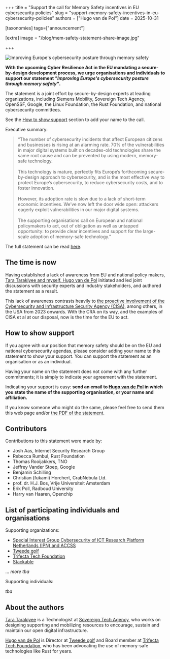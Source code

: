 +++
title = "Support the call for Memory Safety incentives in EU cybersecurity policies"
slug = "support-memory-safety-incentives-in-eu-cybersecurity-policies"
authors = ["Hugo van de Pol"]
date = 2025-10-31

[taxonomies]
tags=["announcement"]

[extra]
image = "/blog/mem-safety-statement-share-image.jpg"

+++

![Improving Europe's cybersecurity posture through memory safety](/blog/mem-safety-statement-share-image.jpg)

**With the upcoming Cyber Resilience Act in the EU mandating a secure-by-design development process, we urge organisations and individuals to support our statement *"Improving Europe's cybersecurity posture through memory safety"*.**

<!-- more -->

The statement is a joint effort by secure-by-design experts at leading organizations, including Siemens Mobility, Sovereign Tech Agency, OpenSSF, Google, the Linux Foundation, the Rust Foundation, and national cybersecurity committees. 

See the [How to show support](#how-to-show-support) section to add your name to the call.

Executive summary: 

> “The number of cybersecurity incidents that affect European citizens and businesses is rising at an alarming rate. 70% of the vulnerabilities in major digital systems built on decades-old technologies share the same root cause and can be prevented by using modern, memory-safe technology.
<br/> <br/>
This technology is mature, perfectly fits Europe’s forthcoming secure-by-design approach to cybersecurity, and is the most effective way to protect Europe’s cybersecurity, to reduce cybersecurity costs, and to foster innovation.
<br/> <br/>
However, its adoption rate is slow due to a lack of short-term economic incentives. We’ve now left the door wide open: attackers eagerly exploit vulnerabilities in our major digital systems.
<br/> <br/>
The supporting organisations call on European and national policymakers to act, out of obligation as well as untapped opportunity: to provide clear incentives and support for the large-scale adoption of memory-safe technology.”

The full statement can be read [here](/docs/improving-europes-cybersecurity-posture-through-memory-safety-v20251008.pdf). 

## The time is now

Having established a lack of awareness from EU and national policy makers, [Tara Tarakiyee and myself, Hugo van de Pol](#about-the-authors) initiated and led joint discussions with security experts and industry stakeholders, and authored the statement as a result.

This lack of awareness contrasts heavily to [the proactive involvement of the Cybersecurity and Infrastructure Security Agency (CISA)](https://www.cisa.gov/securebydesign), among others, in the USA from 2023 onwards. With the CRA on its way, and the examples of CISA et al at our disposal, now is the time for the EU to act.

## How to show support

If you agree with our position that memory safety should be on the EU and national cybersecurity agendas, please consider adding your name to this statement to show your support. You can support the statement as an organisation or as an individual.

Having your name on the statement does not come with any further commitments; it is simply to indicate your agreement with the statement.

Indicating your support is easy: **send an email to [Hugo van de Pol](mailto:hugo@trifectatech.org?subject=I%20support%20the%20Memory%20Safety%20Statement) in which you state the name of the supporting organisation, or your name and affiliation.**

If you know someone who might do the same, please feel free to send them this web page and/or [the PDF of the statement](/docs/improving-europes-cybersecurity-posture-through-memory-safety-v20251008.pdf).

## Contributors

Contributions to this statement were made by:
- Josh Aas, Internet Security Research Group
- Rebecca Rumbul, Rust Foundation
- Thomas Rooijakkers, TNO
- Jeffrey Vander Stoep, Google
- Benjamin Schilling
- Christian (fukami) Horchert, CrabNebula Ltd.
- prof. dr. H.J. Bos, Vrije Universiteit Amsterdam
- Erik Poll, Radboud University
- Harry van Haaren, Openchip

## List of participating individuals and organisations

Supporting organizations:
- [Special Interest Group Cybersecurity of ICT Research Platform Netherlands (IPN) and ACCSS](https://ict-research.nl/groups/special-interest-groups/sigsec/)
- [Tweede golf](https://tweedegolf.nl/en)   
- [Trifecta Tech Foundation](https://trifectatech.org/)
- [Stackable](https://stackable.tech/en/)

... *more tba*

Supporting individuals:

*tba*

## About the authors
[Tara Tarakiyee](https://www.linkedin.com/in/tarakiyee/) is a Technologist at [Sovereign Tech Agency](https://www.sovereign.tech/), who works on designing supporting and mobilizing resources to encourage, sustain and maintain our open digital infrastructure.

[Hugo van de Pol](https://www.linkedin.com/in/hugo-van-de-pol-90665215/) is Director at [Tweede golf](https://tweedegolf.nl/en) and Board member at [Trifecta Tech Foundation](https://trifectatech.org/), who has been advocating the use of memory-safe technologies like Rust for years. 


